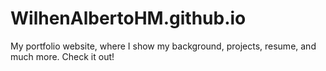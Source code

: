 # WilhenAlbertoHM.github.io
My portfolio website, where I show my background, projects, resume, and much more. Check it out!
